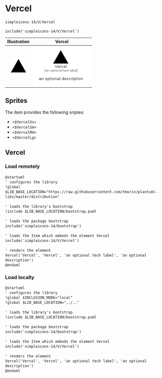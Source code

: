 # Vercel


```text
simpleicons-14/V/Vercel
```

```text
include('simpleicons-14/V/Vercel')
```



| Illustration | Vercel |
| :---: | :---: |
| ![illustration for Illustration](../../simpleicons-14/V/Vercel.png) | ![illustration for Vercel](../../simpleicons-14/V/Vercel.Local.png) |



## Sprites
The item provides the following sriptes:

- `<$VercelXs>`
- `<$VercelSm>`
- `<$VercelMd>`
- `<$VercelLg>`





## Vercel

### Load remotely
```plantuml
@startuml
' configures the library
!global $LIB_BASE_LOCATION="https://raw.githubusercontent.com/tmorin/plantuml-libs/master/distribution"

' loads the library's bootstrap
!include $LIB_BASE_LOCATION/bootstrap.puml

' loads the package bootstrap
include('simpleicons-14/bootstrap')

' loads the Item which embeds the element Vercel
include('simpleicons-14/V/Vercel')

' renders the element
Vercel('Vercel', 'Vercel', 'an optional tech label', 'an optional description')
@enduml
```

### Load locally
```plantuml
@startuml
' configures the library
!global $INCLUSION_MODE="local"
!global $LIB_BASE_LOCATION="../.."

' loads the library's bootstrap
!include $LIB_BASE_LOCATION/bootstrap.puml

' loads the package bootstrap
include('simpleicons-14/bootstrap')

' loads the Item which embeds the element Vercel
include('simpleicons-14/V/Vercel')

' renders the element
Vercel('Vercel', 'Vercel', 'an optional tech label', 'an optional description')
@enduml
```

